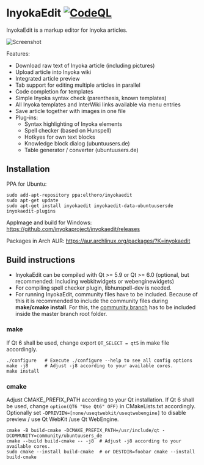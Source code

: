# InyokaEdit [![CodeQL](https://github.com/inyokaproject/inyokaedit/actions/workflows/codeql-analysis.yml/badge.svg)](https://github.com/inyokaproject/inyokaedit/actions/workflows/codeql-analysis.yml)
InyokaEdit is a markup editor for Inyoka articles.

![Screenshot](https://user-images.githubusercontent.com/26674558/110246608-8df67e00-7f68-11eb-93b5-a6802b2f37a7.png)

Features:
* Download raw text of Inyoka article (including pictures)
* Upload article into Inyoka wiki
* Integrated article preview
* Tab support for editing multiple articles in parallel
* Code completion for templates
* Simple Inyoka syntax check (parenthesis, known templates)
* All Inyoka templates and InterWiki links available via menu entries
* Save article together with images in one file
* Plug-ins:
  * Syntax highlighting of Inyoka elements
  * Spell checker (based on Hunspell)
  * Hotkyes for own text blocks
  * Knowledge block dialog (ubuntuusers.de)
  * Table generator / converter (ubuntuusers.de)

## Installation
PPA for Ubuntu:
```
sudo add-apt-repository ppa:elthoro/inyokaedit
sudo apt-get update
sudo apt-get install inyokaedit inyokaedit-data-ubuntuusersde inyokaedit-plugins
```

AppImage and build for Windows: https://github.com/inyokaproject/inyokaedit/releases

Packages in Arch AUR: https://aur.archlinux.org/packages/?K=inyokaedit

## Build instructions
* InyokaEdit can be compiled with Qt >= 5.9 or Qt >= 6.0 (optional, but recommended: Including webkitwidgets or webenginewidgets)
* For compiling spell checker plugin, libhunspell-dev is needed.
* For running InyokaEdit, community files have to be included. Because of this it is recommended to include the community files during **make/cmake install**. For this, the [community branch](https://github.com/inyokaproject/inyokaedit/tree/community) has to be included inside the master branch root folder.

### make
If Qt 6 shall be used, change export `QT_SELECT = qt5` in make file accordingly.
```
./configure   # Execute ./configure --help to see all config options
make -j8      # Adjust -j8 according to your available cores.
make install
```

### cmake
Adjust CMAKE_PREFIX_PATH according to your Qt installation. If Qt 6 shall be used, change `option(QT6 "Use Qt6" OFF)` in CMakeLists.txt accordingly. Optionally set `-DPREVIEW=[none/useqtwebkit/useqtwebengine]` to disable preview / use Qt WebKit /use Qt WebEngine.
```
cmake -B build-cmake -DCMAKE_PREFIX_PATH=/usr/include/qt -DCOMMUNITY=community/ubuntuusers_de
cmake --build build-cmake -- -j8  # Adjust -j8 according to your available cores.
sudo cmake --install build-cmake  # or DESTDIR=foobar cmake --install build-cmake
```
